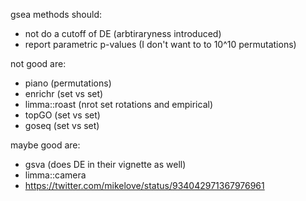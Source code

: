 gsea methods should:

* not do a cutoff of DE (arbtiraryness introduced)
* report parametric p-values (I don't want to to 10^10 permutations)

not good are:

* piano (permutations)
* enrichr (set vs set)
* limma::roast (nrot set rotations and empirical)
* topGO (set vs set)
* goseq (set vs set)

maybe good are:

* gsva (does DE in their vignette as well)
* limma::camera
* https://twitter.com/mikelove/status/934042971367976961
